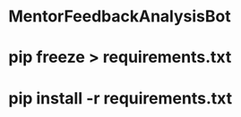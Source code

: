# MentorFeedbackAnalysisBot





# pip freeze > requirements.txt

# pip install -r requirements.txt 